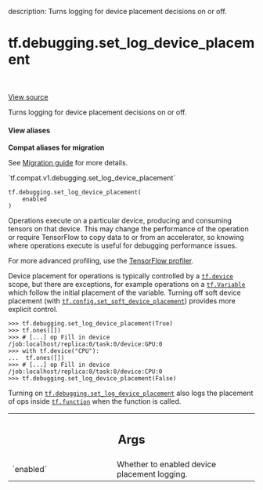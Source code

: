 description: Turns logging for device placement decisions on or off.

<div itemscope itemtype="http://developers.google.com/ReferenceObject">
<meta itemprop="name" content="tf.debugging.set_log_device_placement" />
<meta itemprop="path" content="Stable" />
</div>

# tf.debugging.set_log_device_placement

<!-- Insert buttons and diff -->

<table class="tfo-notebook-buttons tfo-api nocontent" align="left">

</table>

<a target="_blank" class="external" href="/code/stable/tensorflow/python/eager/context.py">View source</a>



Turns logging for device placement decisions on or off.

<section class="expandable">
  <h4 class="showalways">View aliases</h4>
  <p>
<b>Compat aliases for migration</b>
<p>See
<a href="https://www.tensorflow.org/guide/migrate">Migration guide</a> for
more details.</p>
<p>`tf.compat.v1.debugging.set_log_device_placement`</p>
</p>
</section>

<pre class="devsite-click-to-copy prettyprint lang-py tfo-signature-link">
<code>tf.debugging.set_log_device_placement(
    enabled
)
</code></pre>



<!-- Placeholder for "Used in" -->

Operations execute on a particular device, producing and consuming tensors on
that device. This may change the performance of the operation or require
TensorFlow to copy data to or from an accelerator, so knowing where operations
execute is useful for debugging performance issues.

For more advanced profiling, use the [TensorFlow
profiler](https://www.tensorflow.org/guide/profiler).

Device placement for operations is typically controlled by a <a href="../../tf/device.md"><code>tf.device</code></a>
scope, but there are exceptions, for example operations on a <a href="../../tf/Variable.md"><code>tf.Variable</code></a>
which follow the initial placement of the variable. Turning off soft device
placement (with <a href="../../tf/config/set_soft_device_placement.md"><code>tf.config.set_soft_device_placement</code></a>) provides more explicit
control.

```
>>> tf.debugging.set_log_device_placement(True)
>>> tf.ones([])
>>> # [...] op Fill in device /job:localhost/replica:0/task:0/device:GPU:0
>>> with tf.device("CPU"):
...  tf.ones([])
>>> # [...] op Fill in device /job:localhost/replica:0/task:0/device:CPU:0
>>> tf.debugging.set_log_device_placement(False)
```

Turning on <a href="../../tf/debugging/set_log_device_placement.md"><code>tf.debugging.set_log_device_placement</code></a> also logs the placement of
ops inside <a href="../../tf/function.md"><code>tf.function</code></a> when the function is called.

<!-- Tabular view -->
 <table class="responsive fixed orange">
<colgroup><col width="214px"><col></colgroup>
<tr><th colspan="2"><h2 class="add-link">Args</h2></th></tr>

<tr>
<td>
`enabled`
</td>
<td>
Whether to enabled device placement logging.
</td>
</tr>
</table>

